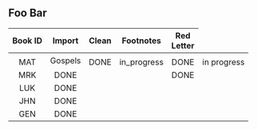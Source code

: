 

## Foo Bar

| Book ID | Import | Clean | Footnotes | Red<br>Letter |
| :---:   | :---:  | :---: | :---:     | :---:      |
| <td rowspan="2"> Gospels </td> ||
|  MAT    | DONE   | in_progress | DONE | in progress |
|  MRK    | DONE   |       |     | DONE |           |
|  LUK    | DONE   |       |     |      |           |
|  JHN    | DONE   |       |     |      |           |
|  GEN    | DONE   |       |     |      |           |

 
